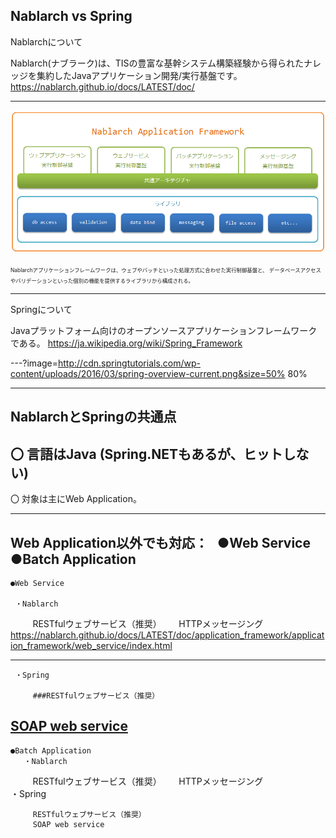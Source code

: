 Nablarch vs Spring
---
Nablarchについて

Nablarch(ナブラーク)は、TISの豊富な基幹システム構築経験から得られたナレッジを集約したJavaアプリケーション開発/実行基盤です。
<a href="https://nablarch.github.io/docs/LATEST/doc/" target="_blank">https://nablarch.github.io/docs/LATEST/doc/</a>

---
![ALT](framework.png)

<span style="font-size:0.6em; align=left">
Nablarchアプリケーションフレームワークは、ウェブやバッチといった処理方式に合わせた実行制御基盤と、 データベースアクセスやバリデーションといった個別の機能を提供するライブラリから構成される。</span>

---
Springについて

Javaプラットフォーム向けのオープンソースアプリケーションフレームワークである。
<a href="https://ja.wikipedia.org/wiki/Spring_Framework" target="_blank">https://ja.wikipedia.org/wiki/Spring_Framework</a>


---?image=http://cdn.springtutorials.com/wp-content/uploads/2016/03/spring-overview-current.png&size=50% 80%

---

NablarchとSpringの共通点
---
〇 言語はJava (Spring.NETもあるが、ヒットしない)
---
〇 対象は主にWeb Application。   

---
Web Application以外でも対応：  
    ●Web Service     
    ●Batch Application
---
	●Web Service

     ・Nablarch

         RESTfulウェブサービス（推奨）      
         HTTPメッセージング
<a href="https://nablarch.github.io/docs/LATEST/doc/application_framework/application_framework/web_service/index.html" target="_blank">https://nablarch.github.io/docs/LATEST/doc/application_framework/application_framework/web_service/index.html</a>

---
     ・Spring
     
         ###RESTfulウェブサービス（推奨） 
<a href="https://spring.io/guides/gs/producing-web-service/" target="_blank">SOAP web service</a>
---
    ●Batch Application
       ・Nablarch
     
         RESTfulウェブサービス（推奨）      
         HTTPメッセージング
                             
     ・Spring
     
         RESTfulウェブサービス（推奨） 
         SOAP web service


